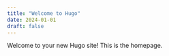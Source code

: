 ```yaml
---
title: "Welcome to Hugo"
date: 2024-01-01
draft: false
---
```


Welcome to your new Hugo site! This is the homepage.

